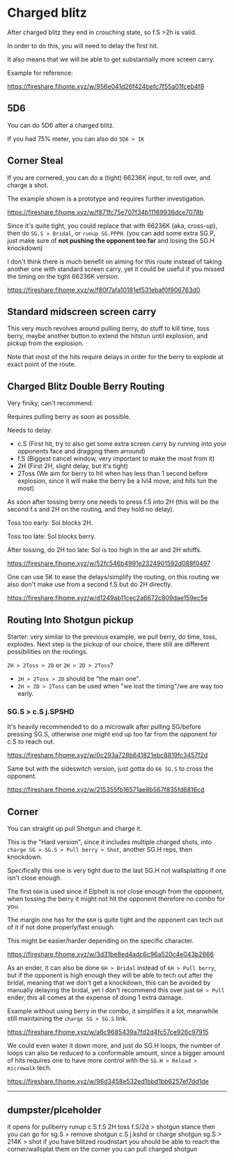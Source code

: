 # Charged blitz

After charged blitz they end in crouching state, so f.S >2h is valid.

In order to do this, you will need to delay the first hit.

It also means that we will be able to get substantially more screen carry.

Example for reference:

https://fireshare.fihome.xyz/w/956e041d26f424befc7f55a01fceb4f8

## 5D6

You can do 5D6 after a charged blitz.

If you had 75% meter, you can also do `5D6 > IK`

## Corner Steal

If you are cornered, you can do a (tight) 66236K input, to roll over, and charge a shot.

The example shown is a prototype and requires further investigation.

https://fireshare.fihome.xyz/w/f871fc75e707f34b11169936dce7078b

Since it's quite tight, you could replace that with 66236K (aka, cross-up), then do `SG.S > Bridal`, or `runup SG.PPPH`. (you can add some extra SG.P, just make sure of **not pushing the opponent too far** and losing the SG.H knockdown)

I don't think there is much benefit on aiming for this route instead of taking another one with standard screen carry, yet it could be useful if you missed the timing on the tight 66236K version.

https://fireshare.fihome.xyz/w/f80f7afa10181ef531ebaf0f906763d0

## Standard midscreen screen carry

This very much revolves around pulling berry, do stuff to kill time, toss berry, maybe another button to extend the hitstun until explosion, and pickup from the explosion. 

Note that most of the hits require delays in order for the berry to explode at exact point of the route.

## Charged Blitz Double Berry Routing

Very finiky, can't recommend.

Requires pulling berry as soon as possible.

Needs to delay:

- c.S (First hit, try to also get some extra screen carry by running into your opponents face and dragging them arround)
- f.S (Biggest cancel window, very important to make the most from it)
- 2H (First 2H, slight delay, but it's tight) 
- 2Toss (We aim for berry to hit when has less than 1 second before explosion, since it will make the berry be a lvl4 move, and hits tun the most)

As soon after tossing berry one needs to press f.S into 2H (this will be the second f.s and 2H on the routing, and they hold no delay).

Toss too early: Sol blocks 2H.

Toss too late: Sol blocks berry.

After tossing, do 2H too late: Sol is too high in the air and 2H whiffs. 

https://fireshare.fihome.xyz/w/52fc546b4991e2324901592d088f0497

One can use 5K to ease the delays/simplify the routing, on this routing we also don't make use from a second f.S but do 2H directly.

https://fireshare.fihome.xyz/w/d1249ab11cec2a6672c809dae159ec5e

## Routing Into Shotgun pickup

Starter: very similar to the previous example, we pull berry, do time, toss, explodes. Next step is the pickup of our choice, there still are different possibilities on the routings.

`2H > 2Toss > 2D` or `2H > 2D > 2Toss`?

- `2H > 2Toss > 2D` should be "the main one".
- `2H > 2D > 2Toss` can be used when "we lost the timing"/we are way too early.

### SG.S > c.S j.SPSHD

It's heavily recommended to do a microwalk after pulling SG/before pressing SG.S, otherwise one might end up too far from the opponent for c.S to reach out.

https://fireshare.fihome.xyz/w/0c293a728b641821ebc8819fc3457f2d

Same but with the sideswitch version, just gotta do `66 SG.S` to cross the opponent.

https://fireshare.fihome.xyz/w/215355fb16571ae8b567f835fd6816cd




## Corner

You can straight up pull Shotgun and charge it.

This is the "Hard version", since it includes multiple charged shots, into `charge SG > SG.S > Pull berry > Shot`, another SG.H reps, then knockdown.

Specifically this one is very tight due to the last SG.H not wallsplatting if one isn't close enough.

The first `66H` is used since if Elphelt is not close enough from the opponent, when tossing the berry it might not hit the opponent therefore no combo for you.

The margin one has for the `66H` is quite tight and the opponent can tech out of it if not done properly/fast enough.

This might be easier/harder depending on the specific character.

https://fireshare.fihome.xyz/w/3d31be8ed4adc6c96a520c4e043b2666

As an ender, it can also be done `6H > Bridal` instead of `6H > Pull berry`, but if the opponent is high enough they will be able to tech out after the bridal, meaning that we don't get a knockdown, this can be avoided by manually delaying the bridal, yet I don't recommend this over just `6H > Pull` ender, this all comes at the expense of doing 1 extra damage.

Example without using berry in the combo, it simplifies it a lot, meanwhile still maintaining the `charge SG > SG.S` link.

https://fireshare.fihome.xyz/w/a6c9685439a7fd2d4fc57ce926c97915

We could even water it down more, and just do SG.H loops, the number of loops can also be reduced to a conformable amount, since a bigger amount of hits requires one to have more control with the `SG.H > Reload > microwalk` tech.

https://fireshare.fihome.xyz/w/96d3458e532ed1bbd1bb6257ef7dd1de



----

## dumpster/plceholder

it opens for pullberry  runup c.S f.S 2H toss f.S/2d > shotgun stance
then you can go for sg.S > remove shotgun c.S j.kshd
or charge shotgun sg.S > 214K > shot
if you have blitzed roudnstart you should be able to reach the corner/wallsplat them
on the corner you can pull charged shotgun
